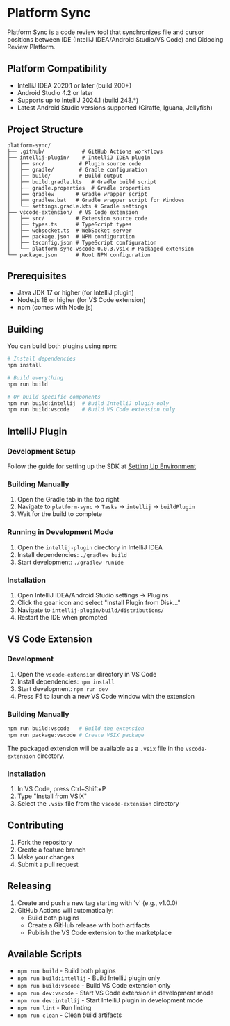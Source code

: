 # Platform Sync

Platform Sync is a code review tool that synchronizes file and cursor positions between IDE (IntelliJ IDEA/Android Studio/VS Code) and Didocing Review Platform.

## Platform Compatibility

- IntelliJ IDEA 2020.1 or later (build 200+)
- Android Studio 4.2 or later
- Supports up to IntelliJ 2024.1 (build 243.\*)
- Latest Android Studio versions supported (Giraffe, Iguana, Jellyfish)

## Project Structure

```
platform-sync/
├── .github/            # GitHub Actions workflows
├── intellij-plugin/    # IntelliJ IDEA plugin
│   ├── src/           # Plugin source code
│   ├── gradle/        # Gradle configuration
│   ├── build/         # Build output
│   ├── build.gradle.kts   # Gradle build script
│   ├── gradle.properties  # Gradle properties
│   ├── gradlew       # Gradle wrapper script
│   ├── gradlew.bat   # Gradle wrapper script for Windows
│   └── settings.gradle.kts # Gradle settings
├── vscode-extension/  # VS Code extension
│   ├── src/          # Extension source code
│   ├── types.ts      # TypeScript types
│   ├── websocket.ts  # WebSocket server
│   ├── package.json  # NPM configuration
│   ├── tsconfig.json # TypeScript configuration
│   └── platform-sync-vscode-0.0.3.vsix # Packaged extension
└── package.json      # Root NPM configuration
```

## Prerequisites

- Java JDK 17 or higher (for IntelliJ plugin)
- Node.js 18 or higher (for VS Code extension)
- npm (comes with Node.js)

## Building

You can build both plugins using npm:

```bash
# Install dependencies
npm install

# Build everything
npm run build

# Or build specific components
npm run build:intellij  # Build IntelliJ plugin only
npm run build:vscode    # Build VS Code extension only
```

## IntelliJ Plugin

### Development Setup

Follow the guide for setting up the SDK at [Setting Up Environment](https://plugins.jetbrains.com/docs/intellij/setting-up-environment.html#preliminary-steps)

### Building Manually

1. Open the Gradle tab in the top right
2. Navigate to `platform-sync` -> `Tasks` -> `intellij` -> `buildPlugin`
3. Wait for the build to complete

### Running in Development Mode

1. Open the `intellij-plugin` directory in IntelliJ IDEA
2. Install dependencies: `./gradlew build`
3. Start development: `./gradlew runIde`

### Installation

1. Open IntelliJ IDEA/Android Studio settings -> Plugins
2. Click the gear icon and select "Install Plugin from Disk..."
3. Navigate to `intellij-plugin/build/distributions/`
4. Restart the IDE when prompted

## VS Code Extension

### Development

1. Open the `vscode-extension` directory in VS Code
2. Install dependencies: `npm install`
3. Start development: `npm run dev`
4. Press F5 to launch a new VS Code window with the extension

### Building Manually

```bash
npm run build:vscode   # Build the extension
npm run package:vscode # Create VSIX package
```

The packaged extension will be available as a `.vsix` file in the `vscode-extension` directory.

### Installation

1. In VS Code, press Ctrl+Shift+P
2. Type "Install from VSIX"
3. Select the `.vsix` file from the `vscode-extension` directory


## Contributing

1. Fork the repository
2. Create a feature branch
3. Make your changes
4. Submit a pull request

## Releasing

1. Create and push a new tag starting with 'v' (e.g., v1.0.0)
2. GitHub Actions will automatically:
   - Build both plugins
   - Create a GitHub release with both artifacts
   - Publish the VS Code extension to the marketplace

## Available Scripts

- `npm run build` - Build both plugins
- `npm run build:intellij` - Build IntelliJ plugin only
- `npm run build:vscode` - Build VS Code extension only
- `npm run dev:vscode` - Start VS Code extension in development mode
- `npm run dev:intellij` - Start IntelliJ plugin in development mode
- `npm run lint` - Run linting
- `npm run clean` - Clean build artifacts
